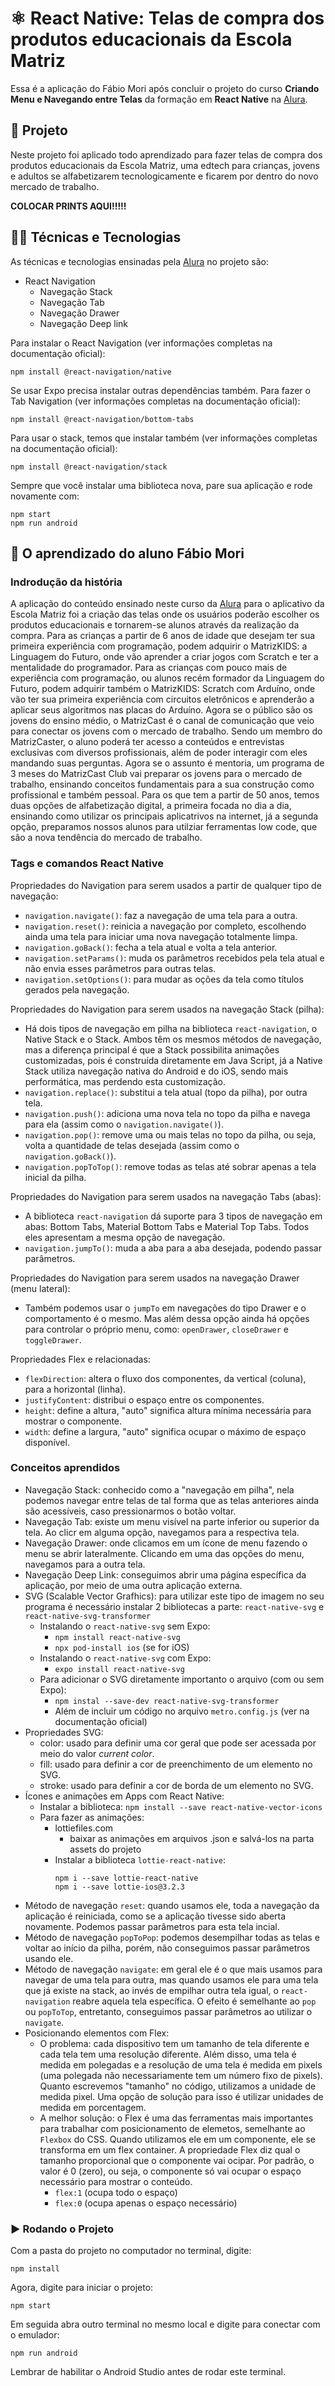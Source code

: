 # ⚛️ React Native: Telas de compra dos produtos educacionais da Escola Matriz

Essa é a aplicação do Fábio Mori após concluir o projeto do curso **Criando Menu e Navegando entre Telas** da formação em **React Native** na [Alura](https://www.alura.com.br/).

## 📱 Projeto

Neste projeto foi aplicado todo aprendizado para fazer telas de compra dos produtos educacionais da Escola Matriz, uma edtech para crianças, jovens e adultos se alfabetizarem tecnologicamente e ficarem por dentro do novo mercado de trabalho.

**********COLOCAR PRINTS AQUI!!!!!**********

## 🧑‍💻 Técnicas e Tecnologias

As técnicas e tecnologias ensinadas pela [Alura](https://www.alura.com.br/) no projeto são:

- React Navigation
  - Navegação Stack
  - Navegação Tab
  - Navegação Drawer
  - Navegação Deep link

Para instalar o React Navigation (ver informações completas na documentação oficial):
```
npm install @react-navigation/native
```
Se usar Expo precisa instalar outras dependências também.
Para fazer o Tab Navigation (ver informações completas na documentação oficial):
```
npm install @react-navigation/bottom-tabs
```
Para usar o stack, temos que instalar também (ver informações completas na documentação oficial):
```
npm install @react-navigation/stack
```
Sempre que você instalar uma biblioteca nova, pare sua aplicação e rode novamente com:
```
npm start
npm run android
```

## 📲 O aprendizado do aluno Fábio Mori
### Indrodução da história

A aplicação do conteúdo ensinado neste curso da [Alura](https://www.alura.com.br/) para o aplicativo da Escola Matriz foi a criação das telas onde os usuários poderão escolher os produtos educacionais e tornarem-se alunos através da realização da compra. Para as crianças a partir de 6 anos de idade que desejam ter sua primeira experiência com programação, podem adquirir o MatrizKIDS: a Linguagem do Futuro, onde vão aprender a criar jogos com Scratch e ter a mentalidade do programador. Para as crianças com pouco mais de experiência com programação, ou alunos recém formador da Linguagem do Futuro, podem adquirir também o MatrizKIDS: Scratch com Arduíno, onde vão ter sua primeira experiência com circuitos eletrônicos e aprenderão a aplicar seus algoritmos nas placas do Arduíno. Agora se o público são os jovens do ensino médio, o MatrizCast é o canal de comunicação que veio para conectar os jovens com o mercado de trabalho. Sendo um membro do MatrizCaster, o aluno poderá ter acesso a conteúdos e entrevistas exclusivas com diversos profissionais, além de poder interagir com eles mandando suas perguntas. Agora se o assunto é mentoria, um programa de 3 meses do MatrizCast Club vai preparar os jovens para o mercado de trabalho, ensinando conceitos fundamentais para a sua construção como profissional e também pessoal. Para os que tem a partir de 50 anos, temos duas opções de alfabetização digital, a primeira focada no dia a dia, ensinando como utilizar os principais aplicatrivos na internet, já a segunda opção, preparamos nossos alunos para utilziar ferramentas low code, que são a nova tendência do mercado de trabalho.

### Tags e comandos React Native

Propriedades do Navigation para serem usados a partir de qualquer tipo de navegação:
- ``navigation.navigate()``: faz a navegação de uma tela para a outra.
- ``navigation.reset()``: reinicia a navegação por completo, escolhendo ainda uma tela para iniciar uma nova navegação totalmente limpa.
- ``navigation.goBack()``: fecha a tela atual e volta a tela anterior.
- ``navigation.setParams()``: muda os parâmetros recebidos pela tela atual e não envia esses parâmetros para outras telas.
- ``navigation.setOptions()``: para mudar as oções da tela como títulos gerados pela navegação.

Propriedades do Navigation para serem usados na navegação Stack (pilha):
- Há dois tipos de navegação em pilha na biblioteca ``react-navigation``, o Native Stack e o Stack. Ambos têm os mesmos métodos de navegação, mas a diferença principal é que a Stack possibilita animações customizadas, pois é construída diretamente em Java Script, já a Native Stack utiliza navegação nativa do Android e do iOS, sendo mais performática, mas perdendo esta customização.
- ``navigation.replace()``: substitui a tela atual (topo da pilha), por outra tela.
- ``navigation.push()``: adiciona uma nova tela no topo da pilha e navega para ela (assim como o ``navigation.navigate()``).
- ``navigation.pop()``: remove uma ou mais telas no topo da pilha, ou seja, volta a quantidade de telas desejada (assim como o ``navigation.goBack()``).
- ``navigation.popToTop()``: remove todas as telas até sobrar apenas a tela inicial da pilha.

Propriedades do Navigation para serem usados na navegação Tabs (abas):
- A biblioteca ``react-navigation`` dá suporte para 3 tipos de navegação em abas: Bottom Tabs, Material Bottom Tabs e Material Top Tabs. Todos eles apresentam a mesma opção de navegação.
- ``navigation.jumpTo()``: muda a aba para a aba desejada, podendo passar parâmetros.

Propriedades do Navigation para serem usados na navegação Drawer (menu lateral):
- Também podemos usar o ``jumpTo`` em navegações do tipo Drawer e o comportamento é o mesmo. Mas além dessa opção ainda há opções para controlar o próprio menu, como: ``openDrawer``, ``closeDrawer`` e ``toggleDrawer``. 

Propriedades Flex e relacionadas:
- ``flexDirection``: altera o fluxo dos componentes, da vertical (coluna), para a horizontal (linha).
- ``justifyContent``: distribui o espaço entre os componentes.
- ``height``: define a altura, "auto" significa altura mínima necessária para mostrar o componente.
- ``width``: define a largura, "auto" significa ocupar o máximo de espaço disponível.

### Conceitos aprendidos

- Navegação Stack: conhecido como a "navegação em pilha", nela podemos navegar entre telas de tal forma que as telas anteriores ainda são acessíveis, caso pressionarmos o botão voltar.
- Navegação Tab: existe um menu visível na parte inferior ou superior da tela. Ao clicr em alguma opção, navegamos para a respectiva tela.
- Navegação Drawer:  onde clicamos em um ícone de menu fazendo o menu se abrir lateralmente. Clicando em uma das opções do menu, navegamos para a outra tela.
- Navegação Deep Link: conseguimos abrir uma página específica da aplicação, por meio de uma outra aplicação externa.
- SVG (Scalable Vector Grafhics): para utilizar este tipo de imagem no seu programa é necessário instalar 2 bibliotecas a parte: ``react-native-svg`` e ``react-native-svg-transformer``
   - Instalando o ``react-native-svg`` sem Expo:
      - ``npm install react-native-svg``
      - ``npx pod-install ios`` (se for iOS)
   - Instalando o ``react-native-svg`` com Expo:
      - ``expo install react-native-svg``
   - Para adicionar o SVG diretamente importanto o arquivo (com ou sem Expo):
      - ``npm instal --save-dev react-native-svg-transformer`` 
      - Além de incluir um código no arquivo ``metro.config.js`` (ver na documentação oficial)
- Propriedades SVG:
   - color: usado para definir uma cor geral que pode ser acessada por meio do valor *current color*.
   - fill: usado para definir a cor de preenchimento de um elemento no SVG.
   - stroke: usado para definir a cor de borda de um elemento no SVG.
 - Ícones e animações em Apps com React Native:
    - Instalar a biblioteca: ``npm install --save react-native-vector-icons`` 
    - Para fazer as animações:
       - lottiefiles.com
          - baixar as animações em arquivos .json e salvá-los na parta assets do projeto
       - Instalar a biblioteca ``lottie-react-native``:
          ```
          npm i --save lottie-react-native
          npm i --save lottie-ios@3.2.3
          ```
- Método de navegação ``reset``: quando usamos ele, toda a navegação da aplicação é reiniciada, como se a aplicação tivesse sido aberta novamente. Podemos passar parâmetros para esta tela incial.
- Método de navegação ``popToPop``: podemos desempilhar todas as telas e voltar ao início da pilha, porém, não conseguimos passar parâmetros usando ele.
- Método de navegação ``navigate``: em geral ele é o que mais usamos para navegar de uma tela para outra, mas quando usamos ele para uma tela que já existe na stack, ao invés de empilhar outra tela igual, o ``react-navigation`` reabre aquela tela específica. O efeito é semelhante ao ``pop`` ou ``popToTop``, entretanto, conseguimos passar parâmetros ao utilizar o ``navigate``.
- Posicionando elementos com Flex: 
   - O problema: cada dispositivo tem um tamanho de tela diferente e cada tela tem uma resolução diferente. Além disso, uma tela é medida em polegadas e a resolução de uma tela é medida em pixels (uma polegada não necessariamente tem um número fixo de pixels). Quanto escrevemos "tamanho" no código, utilizamos a unidade de medida pixel. Uma opção de solução para isso é utilizar unidades de medida em porcentagem.
   - A melhor solução: o Flex é uma das ferramentas mais importantes para trabalhar com posicionamento de elemetos, semelhante ao ``Flexbox`` do CSS. Quando utilizamos ele em um componente, ele se transforma em um flex container. A propriedade Flex diz qual o tamanho proporcional que o componente vai ocipar. Por padrão, o valor é 0 (zero), ou seja, o componente só vai ocupar o espaço necessário para mostrar o conteúdo.
      - ``flex:1`` (ocupa todo o espaço)
      - ``flex:0`` (ocupa apenas o espaço necessário)
  
### ▶️ Rodando o Projeto

Com a pasta do projeto no computador no terminal, digite:
```
npm install
```
Agora, digite para iniciar o projeto:
```
npm start
```
Em seguida abra outro terminal no mesmo local e digite para conectar com o emulador:
```
npm run android
```
Lembrar de habilitar o Android Studio antes de rodar este terminal.

